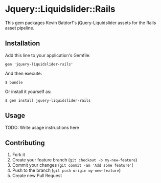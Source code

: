 # Jquery::Liquidslider::Rails

This gem packages Kevin Batdorf's jQuery-Liquidslider assets for the Rails asset pipeline.

## Installation

Add this line to your application's Gemfile:

    gem 'jquery-liquidslider-rails'

And then execute:

    $ bundle

Or install it yourself as:

    $ gem install jquery-liquidslider-rails

## Usage

TODO: Write usage instructions here

## Contributing

1. Fork it
2. Create your feature branch (`git checkout -b my-new-feature`)
3. Commit your changes (`git commit -am 'Add some feature'`)
4. Push to the branch (`git push origin my-new-feature`)
5. Create new Pull Request
